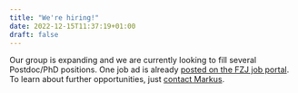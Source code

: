```yaml
---
title: "We're hiring!"
date: 2022-12-15T11:37:19+01:00
draft: false
---
```


Our group is expanding and we are currently looking to fill several Postdoc/PhD positions. One job ad is already [posted on the FZJ job portal](https://www.fz-juelich.de/en/careers/jobs/2022-417). To learn about further opportunities, just [contact Markus](people/markus/).
